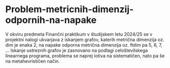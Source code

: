 # Problem-metricnih-dimenzij-odpornih-na-napake

V okviru predmeta Finančni praktikum v študijskem letu 2024/25 se v projektni nalogi ukvarjava z iskanjem grafov, katerih metrična dimenzija oz. dim je enaka 2, na napake odporna metrična dimenzija oz. ftdim pa 5, 6, 7, ... Iskanje ustreznih grafov je zasnovano na podlagi celoštevilskega linearnega programa, problema se naprej lotiva na sistematičen, nato pa še na metahevrističen način. 
